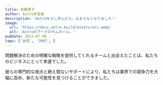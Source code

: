 ```yaml
---
title: 佐藤恵子
author: Astro学習者
description: 'Astroを少し学んだら、止まらなくなりました！'
image:
  url: 'https://docs.astro.build/assets/arc.webp'
  alt: 'Astroのアークのサムネイル。'
pubDate: 2022-07-08
tags: ['女性', '30代', ]
---
```


問題解決のための明確な戦略を提供してくれるチームと出会えたことは、私たちのビジネスにとって幸運でした。

彼らの専門的な視点と絶え間ないサポートにより、私たちは業界での競争力を大幅に高め、新たな可能性を見つけることができました。
